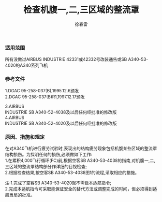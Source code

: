 ﻿---
amendno: 39-2114  
cadno: CAD1998-A340-01  
title: 检查机腹一,二,三区域的整流罩  
publishdate: 1998-01-12  
effdate: 1998-01-12  
acmodels: ["A340"]  
tags: []  
engs: []  
pns: []  
mfrs: ["AIRBUS"]  
admins: 华东管理局  
author: 徐春雷  
---
  
### 适用范围  
所有没做过AIRBUS INDUSTRIE 42331或42332号改装通告或SB A340-53-4020的A340系列飞机  
  
<!--more-->  
### 参考文件  
  1.DGAC 95-258-037(B),1995.12.6颁发  
  2.DGAC 95-258-037(B)R1,1997.12.17颁发  
  
3.AIRBUS  
 INDUSTRIE SB A340-52-4038及以后任何经批准的修改版  
4.AIRBUS  
 INDUSTRIE SB A340-52-4020及以后任何经批准的修改版  
  
### 原因、措施和规定  

  在对A340飞机进行疲劳试验时,表现出的结构疲劳现象包括机腹某些区域的整流罩结构损伤。为探明任何的损伤,必须做如下工作:  
  1.在累积4,000飞行循环(FC)前,根据空客SB A340-53-4038的指南,对机腹一,二,三区域的整流罩结构部分作详细的目视检查;  
  2.根据检查结果,按空客SB A340-53-4038图1的流程,采取相应的措施。  
  
   
注:1.完成了空客SB A340-53-4020就不需做本适航指令;  
2.完成本适航指令可采取能保证安全的替代方法或调整完成的时间，但必须得到适航当局的批准。  
